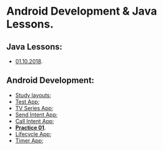 # Android Development & Java Lessons.

## Java Lessons:
* [01.10.2018](Java_Lessons/2018_10_01/src).

## Android Development:
* [Study layouts](Android_Development/Project_01/app/src/main);
* [Test App](Android_Development/Project_02/app/src/main);
* [TV Series App](Android_Development/Project_03/app/src/main);
* [Send Intent App](Android_Development/Project_04/app/src/main);
* [Call Intent App](Android_Development/Project_05/app/src/main);
* [__Practice 01__](Android_Development/Project_06_Practice/app/src/main).
* [Lifecycle App](Android_Development/Project_07_LifecycleApp/app/src/main);
* [Timer App](Android_Development/Project_08_TimerApp/app/src/main);
